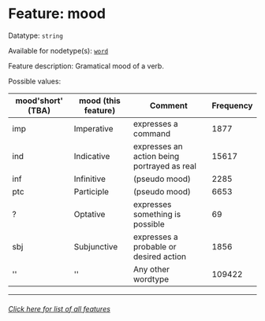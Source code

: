 # Feature: mood

Datatype: `string`

Available for nodetype(s): [`word`](wordnodefeatures.md)

Feature description: Gramatical mood of a verb.

Possible values:

mood'short' (TBA) | mood (this feature) | Comment | Frequency
--- | --- | --- | ---
imp | Imperative | expresses a command | 1877
ind | Indicative | expresses an action being portrayed as real | 15617
inf | Infinitive | (pseudo mood) | 2285
ptc | Participle | (pseudo mood) | 6653
? | Optative | expresses something is possible | 69
sbj | Subjunctive | expresses a probable or desired action | 1856
'' | '' | Any other wordtype | 109422

---
###### [Click here for list of all features](home.md)
